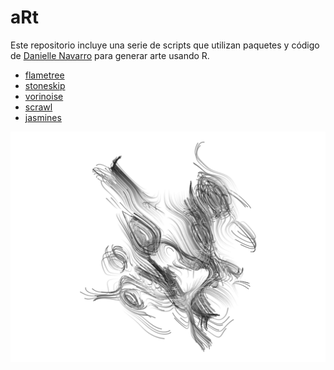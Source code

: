 
<!-- README.md is generated from README.Rmd. Please edit that file -->

# aRt

Este repositorio incluye una serie de scripts que utilizan paquetes y
código de [Danielle Navarro](https://djnavarro.net/) para generar arte
usando R.

-   [flametree](https://github.com/djnavarro/flametree)
-   [stoneskip](https://github.com/djnavarro/stoneskip)
-   [vorinoise](https://github.com/djnavarro/voronoise)
-   [scrawl](https://github.com/djnavarro/scrawl)
-   [jasmines](https://github.com/djnavarro/jasmines)

![](fig/scrawl.png)
